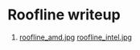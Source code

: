 # Roofline writeup

1. [roofline_amd.jpg](./roofline_amd.jpg) [roofline_intel.jpg](./roofline_intel.jpg) 
